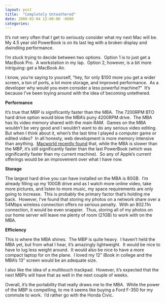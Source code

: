 ```yaml
---
layout: post
title:  "Completely Unteathered"
date: 2008-02-04 12:00:00 -0600
categories: 
---
```


It&#8217;s not very often that I get to seriously consider what my next Mac will be.&nbsp; My 4.5 year old PowerBook is on its last leg with a broken display and dwindling performance.

I&#8217;m stuck trying to decide between two options.&nbsp; Option 1 is to just get a MacBook Pro.&nbsp; A workstation in my lap.&nbsp; Option 2, however, is a bit more intriguing: get a MacBook Air.&nbsp;

I know, you&#8217;re saying to yourself, &#8220;hey, for only $100 more you get a wider screen, a ton of ports, a lot more storage, and improved performance.&nbsp; As a developer why would you even consider a less powerful machine?&#8221;&nbsp; It&#8217;s because I&#8217;ve been toying around with the idea of becoming untethered.&nbsp;

<span style="font-weight:bold;">Performance</span>

It&#8217;s true that MBP is significantly faster than the MBA.&nbsp; The 7200RPM BTO hard drive option would blow the MBA&#8217;s puny 4200RPM drive.&nbsp; The MBA has its video memory shared with the main RAM.&nbsp; Games on the MBA wouldn&#8217;t be very good and I wouldn&#8217;t want to do any serious video editing.&nbsp; But when I think about it, when&#8217;s the last time I played a computer game or edited video?&nbsp; In all honesty, web development is more memory intensive than anything.&nbsp; <a href="http://www.macworld.com/article/131805/2008/01/macbookair_first_tests.html">Macworld recently found</a> that, while the MBA is slower than the MBP, it&#8217;s still significantly faster than the last PowerBook (which was significantly faster than my current machine).&nbsp; So any of Apple&#8217;s current offerings would be an improvement over what I have now.&nbsp;

<span style="font-weight:bold;">Storage</span>

The largest hard drive you can have installed on the MBA is 80GB.&nbsp; I&#8217;m already filling up my 100GB drive and as I watch more online video, take more pictures, and listen to more music, my space requirements are only going to increase.&nbsp; This is probably the primary factor that&#8217;s holding me back.&nbsp; However, I&#8217;ve found that storing my photos on a network share over a 54Mbps wireless connection offers no serious penalty.&nbsp; With an 802.11n connection, it would be even snappier.&nbsp; Thus, storing all of my photos on our home server will leave me plenty of room (21GB) to work with on the MBA.

<span style="font-weight:bold;">Efficiency</span>

This is where the MBA shines.&nbsp; The MBP is quite heavy.&nbsp; I haven&#8217;t held the MBA yet, but from what I hear, it&#8217;s amazingly lightweight.&nbsp; It would be nice to have to lug less weight around.&nbsp; It would also be nice to have a more compact laptop for on the plane.&nbsp; I loved my 12&#8221; iBook in college and the MBA&#8217;s 13&#8221; screen would be an adequate size.&nbsp;

I also like the idea of a multitouch trackpad.&nbsp; However, it&#8217;s expected that the next MBPs will have that as well in the next couple of weeks.

Overall, it&#8217;s the portability that really draws me to the MBA.&nbsp; While the power of the MBP is compelling, to me it seems like buying a Ford F-350 for my commute to work.&nbsp; I&#8217;d rather go with the Honda Civic.
